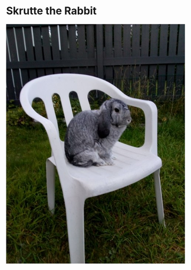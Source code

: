 # Skrutte the Rabbit
![Skrutte picture](https://github.com/anst9000/skrutte_the_rabbit/blob/master/res/img/-2164706171994914007.jpg "Skrutte the Rabbit")
